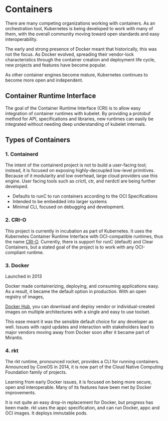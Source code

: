 # Containers

There are many competing organizations working with containers. As an orchestration tool, Kubernetes is being developed to work with many of them, with the overall community moving toward open standards and easy interoperability.&#x20;

The early and strong presence of Docker meant that historically, this was not the focus. As Docker evolved, spreading their vendor-lock characteristics through the container creation and deployment life cycle, new projects and features have become popular.&#x20;

As other container engines become mature, Kubernetes continues to become more open and independent.



## Container Runtime Interface

The goal of the Container Runtime Interface (CRI) is to allow easy integration of container runtimes with kubelet. By providing a protobuf method for API, specifications and libraries, new runtimes can easily be integrated without needing deep understanding of kubelet internals.



## Types of Containers

### 1. Containerd

The intent of the containerd project is not to build a user-facing tool; instead, it is focused on exposing highly-decoupled low-level primitives. Because of it modularity and low overhead, large cloud providers use this engine. User facing tools such as crictl, ctr, and nerdctl are being further developed.

* ​Defaults to runC to run containers according to the OCI Specifications
* Intended to be embedded into larger systems
* Minimal CLI, focused on debugging and development.

### 2. CRI-O

This project is currently in incubation as part of Kubernetes. It uses the Kubernetes Container Runtime Interface with OCI-compatible runtimes, thus the name [CRI-O](https://github.com/cri-o/cri-o). Currently, there is support for runC (default) and Clear Containers, but a stated goal of the project is to work with any OCI-compliant runtime.

### 3. Docker

Launched in 2013

Docker made containerizing, deploying, and consuming applications easy. As a result, it became the default option in production. With an open registry of images,&#x20;

[Docker Hub](https://hub.docker.com/), you can download and deploy vendor or individual-created images on multiple architectures with a single and easy to use toolset.&#x20;

This ease meant it was the sensible default choice for any developer as well. Issues with rapid updates and interaction with stakeholders lead to major vendors moving away from Docker soon after it became part of Mirantis.

### 4. rkt

The rkt runtime, pronounced rocket, provides a CLI for running containers. Announced by CoreOS in 2014, it is now part of the Cloud Native Computing Foundation family of projects.&#x20;

Learning from early Docker issues, it is focused on being more secure, open and interoperable. Many of its features have been met by Docker improvements.&#x20;

It is not quite an easy drop-in replacement for Docker, but progress has been made. rkt uses the appc specification, and can run Docker, appc and OCI images. It deploys immutable pods.





